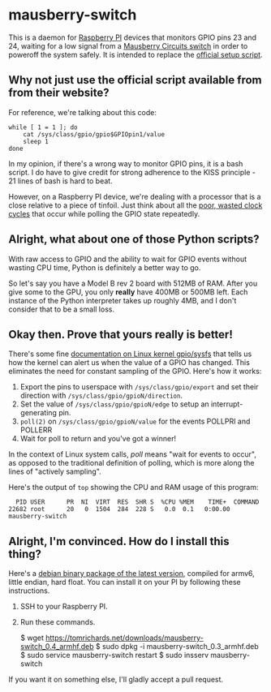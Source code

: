 # mausberry-switch

This is a daemon for [Raspberry PI](http://www.raspberrypi.org/) devices that monitors GPIO pins 23 and 24, waiting for a low signal from a [Mausberry Circuits switch](http://mausberrycircuits.com/) in order to poweroff the system safely. It is intended to replace the [official setup script](http://files.mausberrycircuits.com/setup.sh).

## Why not just use the official script available from  from their website?
For reference, we're talking about this code:

    while [ 1 = 1 ]; do
        cat /sys/class/gpio/gpio$GPIOpin1/value
        sleep 1
    done

In my opinion, if there's a wrong way to monitor GPIO pins, it is a bash script. I do have to give credit for strong adherence to the KISS principle -  21 lines of bash is hard to beat.

However, on a Raspberry PI device, we're dealing with a processor that is a close relative to a piece of tinfoil. Just think about all the [poor, wasted clock cycles](http://www.raspberrypi.org/phpBB3/viewtopic.php?t=63561) that occur while polling the GPIO state repeatedly.

## Alright, what about one of those Python scripts?

With raw access to GPIO and the ability to wait for GPIO events without wasting CPU time, Python is definitely a better way to go.

So let's say you have a Model B rev 2 board with 512MB of RAM. After you give some to the GPU, you only **really** have 400MB or 500MB left. Each instance of the Python interpreter takes up roughly 4MB, and I don't consider that to be a small loss.

## Okay then. Prove that yours really is better!
There's some fine [documentation on Linux kernel gpio/sysfs](https://www.kernel.org/doc/Documentation/gpio/sysfs.txt) that tells us how the kernel can alert us when the value of a GPIO has changed. This eliminates the need for constant sampling of the GPIO. Here's how it works:

1. Export the pins to userspace with `/sys/class/gpio/export` and set their direction with `/sys/class/gpio/gpioN/direction`.
2. Set the value of `/sys/class/gpio/gpioN/edge` to setup an interrupt-generating pin.
3. `poll(2)` on `/sys/class/gpio/gpioN/value` for the events POLLPRI and POLLERR
4. Wait for poll to return and you've got a winner!

In the context of Linux system calls, *poll* means "wait for events to occur", as opposed to the traditional definition of polling, which is more along the lines of "actively sampling".

Here's the output of `top` showing the CPU and RAM usage of this program:

      PID USER      PR  NI  VIRT  RES  SHR S  %CPU %MEM    TIME+  COMMAND
    22682 root      20   0  1504  284  228 S   0.0  0.1   0:00.00 mausberry-switch

## Alright, I'm convinced. How do I install this thing?

Here's a [debian binary package of the latest version](https://tomrichards.net/downloads/mausberry-switch_0.4_armhf.deb), compiled for armv6, little endian, hard float. You can install it on your PI by following these instructions.

1. SSH to your Raspberry PI.
2. Run these commands.

    $ wget https://tomrichards.net/downloads/mausberry-switch_0.4_armhf.deb
    $ sudo dpkg -i mausberry-switch_0.3_armhf.deb
    $ sudo service mausberry-switch restart
    $ sudo insserv mausberry-switch

If you want it on something else, I'll gladly accept a pull request.
